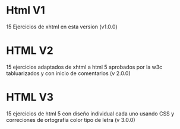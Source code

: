 # Html V1
15 Ejercicios de xhtml en esta version (v1.0.0)
# HTML V2 
15 ejercicios adaptados de xhtml a html 5 aprobados por la w3c tabluarizados y con inicio de comentarios (v 2.0.0)
# HTML V3
15 ejercicios de html 5  con diseño individual cada uno usando CSS y correciones de ortografia color tipo de letra (v 3.0.0)
